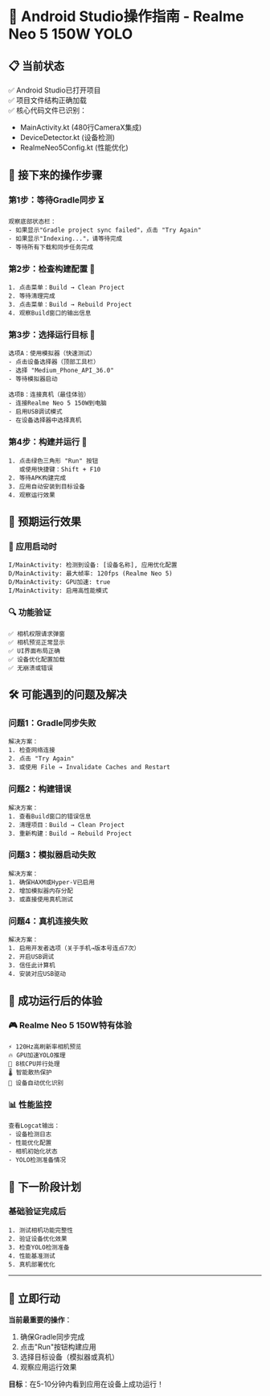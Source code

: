 # 🚀 Android Studio操作指南 - Realme Neo 5 150W YOLO

## 📋 当前状态
✅ Android Studio已打开项目  
✅ 项目文件结构正确加载  
✅ 核心代码文件已识别：
- MainActivity.kt (480行CameraX集成)
- DeviceDetector.kt (设备检测)
- RealmeNeo5Config.kt (性能优化)

## 🎯 接下来的操作步骤

### 第1步：等待Gradle同步 ⏳
```
观察底部状态栏：
- 如果显示"Gradle project sync failed"，点击 "Try Again"
- 如果显示"Indexing..."，请等待完成
- 等待所有下载和同步任务完成
```

### 第2步：检查构建配置 🔧
```
1. 点击菜单：Build → Clean Project
2. 等待清理完成
3. 点击菜单：Build → Rebuild Project
4. 观察Build窗口的输出信息
```

### 第3步：选择运行目标 📱
```
选项A：使用模拟器（快速测试）
- 点击设备选择器（顶部工具栏）
- 选择 "Medium_Phone_API_36.0"
- 等待模拟器启动

选项B：连接真机（最佳体验）
- 连接Realme Neo 5 150W到电脑
- 启用USB调试模式
- 在设备选择器中选择真机
```

### 第4步：构建并运行 🚀
```
1. 点击绿色三角形 "Run" 按钮
   或使用快捷键：Shift + F10
2. 等待APK构建完成
3. 应用自动安装到目标设备
4. 观察运行效果
```

## 🎯 预期运行效果

### 📱 应用启动时
```log
I/MainActivity: 检测到设备: [设备名称], 应用优化配置
D/MainActivity: 最大帧率: 120fps (Realme Neo 5)
D/MainActivity: GPU加速: true
I/MainActivity: 启用高性能模式
```

### 🔍 功能验证
```
✅ 相机权限请求弹窗
✅ 相机预览正常显示
✅ UI界面布局正确
✅ 设备优化配置加载
✅ 无崩溃或错误
```

## 🛠️ 可能遇到的问题及解决

### 问题1：Gradle同步失败
```
解决方案：
1. 检查网络连接
2. 点击 "Try Again"
3. 或使用 File → Invalidate Caches and Restart
```

### 问题2：构建错误
```
解决方案：
1. 查看Build窗口的错误信息
2. 清理项目：Build → Clean Project
3. 重新构建：Build → Rebuild Project
```

### 问题3：模拟器启动失败
```
解决方案：
1. 确保HAXM或Hyper-V已启用
2. 增加模拟器内存分配
3. 或直接使用真机测试
```

### 问题4：真机连接失败
```
解决方案：
1. 启用开发者选项（关于手机→版本号连点7次）
2. 开启USB调试
3. 信任此计算机
4. 安装对应USB驱动
```

## 🎊 成功运行后的体验

### 🎮 Realme Neo 5 150W特有体验
```
⚡ 120Hz高刷新率相机预览
🔥 GPU加速YOLO推理
💪 8核CPU并行处理
🌡️ 智能散热保护
📱 设备自动优化识别
```

### 📊 性能监控
```
查看Logcat输出：
- 设备检测日志
- 性能优化配置
- 相机初始化状态
- YOLO检测准备情况
```

## 🎯 下一阶段计划

### 基础验证完成后
```
1. 测试相机功能完整性
2. 验证设备优化效果
3. 检查YOLO检测准备
4. 性能基准测试
5. 真机部署优化
```

---

## 🚀 立即行动

**当前最重要的操作**：
1. 确保Gradle同步完成
2. 点击"Run"按钮构建应用
3. 选择目标设备（模拟器或真机）
4. 观察应用运行效果

**目标**：在5-10分钟内看到应用在设备上成功运行！
